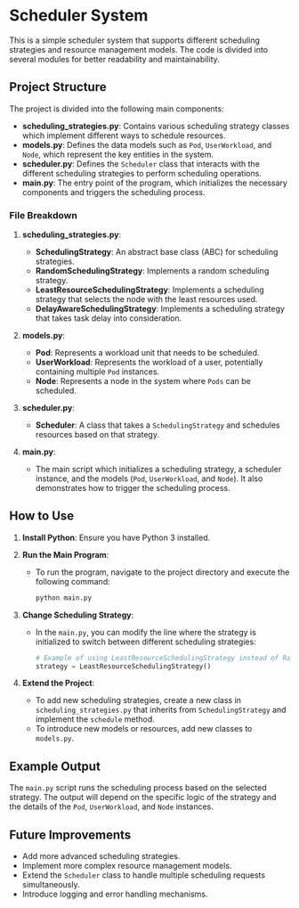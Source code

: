# Scheduler System

This is a simple scheduler system that supports different scheduling strategies and resource management models. The code is divided into several modules for better readability and maintainability.

## Project Structure

The project is divided into the following main components:

- **scheduling_strategies.py**: Contains various scheduling strategy classes which implement different ways to schedule resources.
- **models.py**: Defines the data models such as `Pod`, `UserWorkload`, and `Node`, which represent the key entities in the system.
- **scheduler.py**: Defines the `Scheduler` class that interacts with the different scheduling strategies to perform scheduling operations.
- **main.py**: The entry point of the program, which initializes the necessary components and triggers the scheduling process.

### File Breakdown

1. **scheduling_strategies.py**:
   - **SchedulingStrategy**: An abstract base class (ABC) for scheduling strategies.
   - **RandomSchedulingStrategy**: Implements a random scheduling strategy.
   - **LeastResourceSchedulingStrategy**: Implements a scheduling strategy that selects the node with the least resources used.
   - **DelayAwareSchedulingStrategy**: Implements a scheduling strategy that takes task delay into consideration.

2. **models.py**:
   - **Pod**: Represents a workload unit that needs to be scheduled.
   - **UserWorkload**: Represents the workload of a user, potentially containing multiple `Pod` instances.
   - **Node**: Represents a node in the system where `Pods` can be scheduled.

3. **scheduler.py**:
   - **Scheduler**: A class that takes a `SchedulingStrategy` and schedules resources based on that strategy.

4. **main.py**:
   - The main script which initializes a scheduling strategy, a scheduler instance, and the models (`Pod`, `UserWorkload`, and `Node`). It also demonstrates how to trigger the scheduling process.

## How to Use

1. **Install Python**: Ensure you have Python 3 installed.

2. **Run the Main Program**:
   - To run the program, navigate to the project directory and execute the following command:
     ```bash
     python main.py
     ```

3. **Change Scheduling Strategy**:
   - In the `main.py`, you can modify the line where the strategy is initialized to switch between different scheduling strategies:
     ```python
     # Example of using LeastResourceSchedulingStrategy instead of RandomSchedulingStrategy
     strategy = LeastResourceSchedulingStrategy()
     ```

4. **Extend the Project**:
   - To add new scheduling strategies, create a new class in `scheduling_strategies.py` that inherits from `SchedulingStrategy` and implement the `schedule` method.
   - To introduce new models or resources, add new classes to `models.py`.

## Example Output

The `main.py` script runs the scheduling process based on the selected strategy. The output will depend on the specific logic of the strategy and the details of the `Pod`, `UserWorkload`, and `Node` instances.

## Future Improvements

- Add more advanced scheduling strategies.
- Implement more complex resource management models.
- Extend the `Scheduler` class to handle multiple scheduling requests simultaneously.
- Introduce logging and error handling mechanisms.
